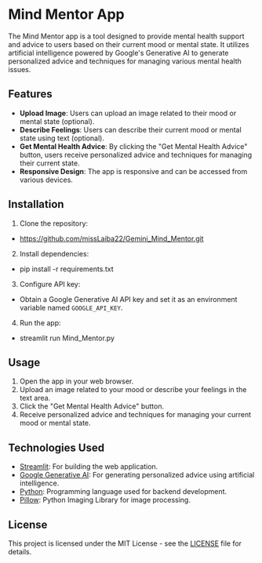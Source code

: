 # Mind Mentor App

The Mind Mentor app is a tool designed to provide mental health support and advice to users based on their current mood or mental state. It utilizes artificial intelligence powered by Google's Generative AI to generate personalized advice and techniques for managing various mental health issues.

## Features

- **Upload Image**: Users can upload an image related to their mood or mental state (optional).
- **Describe Feelings**: Users can describe their current mood or mental state using text (optional).
- **Get Mental Health Advice**: By clicking the "Get Mental Health Advice" button, users receive personalized advice and techniques for managing their current state.
- **Responsive Design**: The app is responsive and can be accessed from various devices.

## Installation

1. Clone the repository:
- https://github.com/missLaiba22/Gemini_Mind_Mentor.git
2. Install dependencies:
- pip install -r requirements.txt

3. Configure API key:
- Obtain a Google Generative AI API key and set it as an environment variable named `GOOGLE_API_KEY`.

4. Run the app:
- streamlit run Mind_Mentor.py

## Usage

1. Open the app in your web browser.
2. Upload an image related to your mood or describe your feelings in the text area.
3. Click the "Get Mental Health Advice" button.
4. Receive personalized advice and techniques for managing your current mood or mental state.

## Technologies Used

- [Streamlit](https://streamlit.io/): For building the web application.
- [Google Generative AI](https://cloud.google.com/ai-platform/training/docs/algorithms): For generating personalized advice using artificial intelligence.
- [Python](https://www.python.org/): Programming language used for backend development.
- [Pillow](https://python-pillow.org/): Python Imaging Library for image processing.

## License

This project is licensed under the MIT License - see the [LICENSE](LICENSE) file for details.
